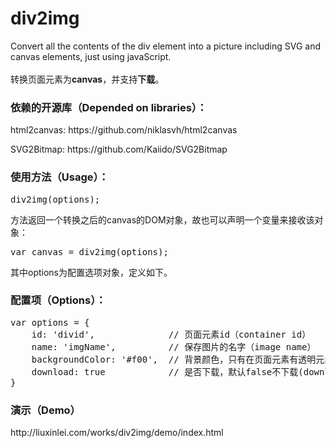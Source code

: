 # div2img
Convert all the contents of the div element into a picture including SVG and canvas elements, just using javaScript.
<br>
<br>转换页面元素为<strong>canvas</strong>，并支持<strong>下载</strong>。
<h3>依赖的开源库（Depended on libraries）：</h3>
<p>html2canvas: https://github.com/niklasvh/html2canvas</p>
<p>SVG2Bitmap: https://github.com/Kaiido/SVG2Bitmap</p>

<h3>使用方法（Usage）：</h3>
  <pre>div2img(options);</pre>
  <p>方法返回一个转换之后的canvas的DOM对象，故也可以声明一个变量来接收该对象：</p>
  <pre>var canvas = div2img(options);</pre>
  <p>其中options为配置选项对象，定义如下。</p>
<h3>配置项（Options）：</h3>
  <pre>var options = {
    id: 'divid',              // 页面元素id（container id）
    name: 'imgName',          // 保存图片的名字（image name）
    backgroundColor: '#f00',  // 背景颜色，只有在页面元素有透明元素或不能完全覆盖背景时可见(background color)
    download: true            // 是否下载，默认false不下载(download or not)
}</pre>

<h3>演示（Demo）</h3>
  http://liuxinlei.com/works/div2img/demo/index.html
